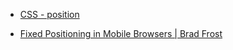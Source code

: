 - [CSS - position](http://learnlayout.com/position.html)

- [Fixed Positioning in Mobile Browsers | Brad Frost](http://bradfrost.com/blog/mobile/fixed-position/)

